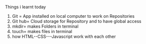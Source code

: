 
Things i learnt today
1. Git = App installed on local computer to work on Repositories
2. Git hub= Cloud storage for Repository and to have global access
3. mkdir= makes Folders in terminal
5. touch= makes files in terminal
6. how HTML--CSS---Javascript work with each other
